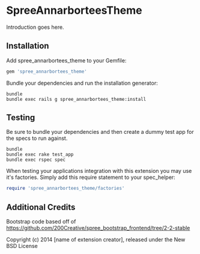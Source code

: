 SpreeAnnarborteesTheme
======================

Introduction goes here.

Installation
------------

Add spree_annarbortees_theme to your Gemfile:

```ruby
gem 'spree_annarbortees_theme'
```

Bundle your dependencies and run the installation generator:

```shell
bundle
bundle exec rails g spree_annarbortees_theme:install
```

Testing
-------

Be sure to bundle your dependencies and then create a dummy test app for the specs to run against.

```shell
bundle
bundle exec rake test_app
bundle exec rspec spec
```

When testing your applications integration with this extension you may use it's factories.
Simply add this require statement to your spec_helper:

```ruby
require 'spree_annarbortees_theme/factories'
```

Additional Credits
-------

Bootstrap code based off of
https://github.com/200Creative/spree_bootstrap_frontend/tree/2-2-stable

Copyright (c) 2014 [name of extension creator], released under the New BSD License
